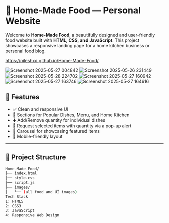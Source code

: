 # 🍲 Home-Made Food — Personal Website

Welcome to **Home-Made Food**, a beautifully designed and user-friendly food website built with **HTML, CSS, and JavaScript**. This project showcases a responsive landing page for a home kitchen business or personal food blog.

https://nileshxd.github.io/Home-Made-Food/

![Screenshot 2025-05-27 004842](https://github.com/user-attachments/assets/ad78ef0c-3f65-4f18-bc07-05109118e63a)
![Screenshot 2025-05-26 231449](https://github.com/user-attachments/assets/030826e5-6089-4d0f-84c2-1053f883c934)
![Screenshot 2025-05-28 224702](https://github.com/user-attachments/assets/52e13bba-580f-4abb-b954-5a1e68d8244f)
![Screenshot 2025-05-27 160942](https://github.com/user-attachments/assets/9ca6c245-a7e0-484c-9752-6a5c2f625f6b)
![Screenshot 2025-05-27 163746](https://github.com/user-attachments/assets/e0ab4097-4c51-48a7-a419-953f2ffa853e)
![Screenshot 2025-05-27 164616](https://github.com/user-attachments/assets/b4974f38-4395-4558-a24a-1b200c9748f1)



## 📌 Features

- ✅ Clean and responsive UI
- 🍱 Sections for Popular Dishes, Menu, and Home Kitchen
- ➕ Add/Remove quantity for individual dishes
- 📝 Request selected items with quantity via a pop-up alert
- 🔄 Carousel for showcasing featured items
- 📱 Mobile-friendly layout

---

## 📁 Project Structure

```bash
Home-Made-Food/
├── index.html
├── style.css
├── script.js
├── images/
│   └── (all food and UI images)
Tech Stack
1: HTML5
2: CSS3
3: JavaScript
4: Responsive Web Design
